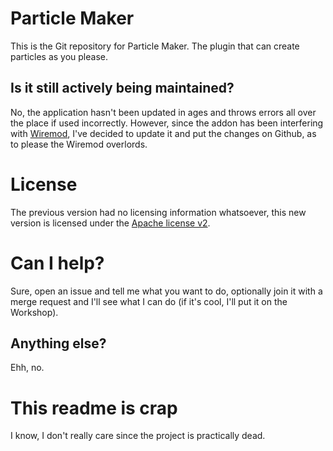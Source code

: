 # Particle Maker

This is the Git repository for Particle Maker. The plugin that can create particles as you please.

## Is it still actively being maintained?

No, the application hasn't been updated in ages and throws errors all over the place if used incorrectly. However, since the addon has been interfering with [Wiremod](https://github.com/wiremod/wire), I've decided to update it and put the changes on Github, as to please the Wiremod overlords.

# License

The previous version had no licensing information whatsoever, this new version is licensed under the [Apache license v2](LICENSE).

# Can I help?

Sure, open an issue and tell me what you want to do, optionally join it with a merge request and I'll see what I can do (if it's cool, I'll put it on the Workshop).

## Anything else?

Ehh, no.

# This readme is crap

I know, I don't really care since the project is practically dead.


